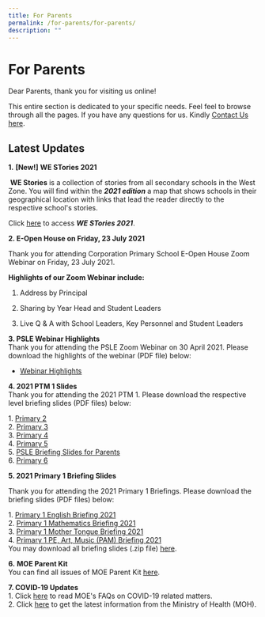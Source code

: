 ```yaml
---
title: For Parents
permalink: /for-parents/for-parents/
description: ""
---
```


For Parents
===========

Dear Parents, thank you for visiting us online!  
  

This entire section is dedicated to your specific needs. Feel feel to browse through all the pages. If you have any questions for us. Kindly [Contact Us here](/contact-us/permalink/).

Latest Updates
--------------

  

**1.** **\[New!\]** **WE STories 2021**

 **WE Stories** is a collection of stories from all secondary schools in the West Zone. You will find within the **_2021 edition_** a map that shows schools in their geographical location with links that lead the reader directly to the respective school's stories.  
  
Click [here](https://online.fliphtml5.com/obrr/vrmu/#p=1) to access **_WE STories 2021_**.


**2\. E-Open House on Friday, 23 July 2021**

  

[](https://go.gov.sg/cps-openhouse2021)

Thank you for attending Corporation Primary School E-Open House Zoom Webinar on Friday, 23 July 2021.

  

**Highlights of our Zoom Webinar include:**

1. Address by Principal

2. Sharing by Year Head and Student Leaders

3. Live Q & A with School Leaders, Key Personnel and Student Leaders

**3\. PSLE Webinar Highlights**    
Thank you for attending the PSLE Zoom Webinar on 30 April 2021. Please download the highlights of the webinar (PDF file) below:  
*   [Webinar Highlights](https://corporationpri.moe.edu.sg/qql/slot/u746/For%20Parents/Others/CPS%20Webinar%20Highlights.pdf)

**4\. 2021 PTM 1 Slides**     
Thank you for attending the 2021 PTM 1. Please download the respective level briefing slides (PDF files) below:  

1. [Primary 2](https://corporationpri.moe.edu.sg/qql/slot/u746/For%20Parents/2021/PTM%201/P2%20PTM%201%20Level%20Slides.pdf)    
2. [Primary 3](https://corporationpri.moe.edu.sg/qql/slot/u746/For%20Parents/2021/PTM%201/P3%20PTM%201%20Level%20Slides.pdf)     
3. [Primary 4](https://corporationpri.moe.edu.sg/qql/slot/u746/For%20Parents/2021/PTM%201/P4%20PTM%201%20Level%20Slides.pdf)     
4. [Primary 5](https://corporationpri.moe.edu.sg/qql/slot/u746/For%20Parents/2021/PTM%201/P5%20PTM%201%20Level%20Slides.pdf)   
5. [PSLE Briefing Slides for Parents](https://corporationpri.moe.edu.sg/qql/slot/u746/For%20Parents/2021/PTM%201/PSLE%20Sharing%20for%20P5%20Parents.pdf)   
6. [Primary 6](https://corporationpri.moe.edu.sg/qql/slot/u746/For%20Parents/2021/PTM%201/P6%20PTM%201%20Slides%202021%20for%20website.pdf)

**5\. 2021 Primary 1 Briefing Slides**  

Thank you for attending the 2021 Primary 1 Briefings. Please download the briefing slides (PDF files) below:  

1. [Primary 1 English Briefing 2021](https://corporationpri.moe.edu.sg/qql/slot/u746/For%20Parents/2021/P1%20Briefing/P1%20English%20Briefing%202021.pdf)   
2. [Primary 1 Mathematics Briefing 2021](https://corporationpri.moe.edu.sg/qql/slot/u746/For%20Parents/2021/P1%20Briefing/P1%20Maths%20Briefing%202021.pdf)   
3. [Primary 1 Mother Tongue Briefing 2021](https://corporationpri.moe.edu.sg/qql/slot/u746/For%20Parents/2021/P1%20Briefing/P1%20Mother%20Tongue%20Briefing%202021.pdf)    
4. [Primary 1 PE, Art, Music (PAM) Briefing 2021](https://corporationpri.moe.edu.sg/qql/slot/u746/For%20Parents/2021/P1%20Briefing/P1%20PE.%20Art.%20Music%20Briefing%202021.pdf)   
You may download all briefing slides (.zip file) [here](https://corporationpri.moe.edu.sg/qql/slot/u746/For%20Parents/2021/P1%20Briefing/2021%20P1%20Briefing%20Slides%20All%20Slides.zip).

**6.** **MOE Parent Kit**  
You can find all issues of MOE Parent Kit [here](https://www.moe.gov.sg/parentkit).  
  
**7\. COVID-19 Updates**    
1\. Click [here](https://www.moe.gov.sg/addressing-top-covid-19-concerns) to read MOE's FAQs on COVID-19 related matters.  
2\. Click [here](https://www.moh.gov.sg/covid-19) to get the latest information from the Ministry of Health (MOH).